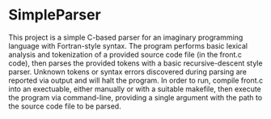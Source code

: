 # SimpleParser

This project is a simple C-based parser for an imaginary programming language with Fortran-style syntax. The program performs basic lexical analysis and tokenization of a provided source code file (in the front.c code), then parses the provided tokens with a basic recursive-descent style parser. Unknown tokens or syntax errors discovered during parsing are reported via output and will halt the program. In order to run, compile front.c into an exectuable, either manually or with a suitable makefile, then execute the program via command-line, providing a single argument with the path to the source code file to be parsed. 
